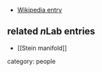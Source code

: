 

* [Wikipedia entry](http://en.wikipedia.org/wiki/Karl_Stein_(mathematician))

## related $n$Lab entries

* [[Stein manifold]]

category: people
